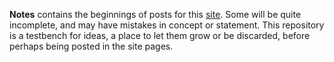 **Notes** contains the beginnings of posts for this <a href="https://JimFawcett.github.io">site</a>.  Some will be quite incomplete, and may have mistakes in concept or statement.
This repository is a testbench for ideas, a place to let them grow or be discarded, before perhaps being posted in the site pages.
